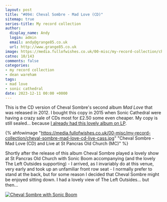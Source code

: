 ```yaml
---
layout: post
title: "#094: Cheval Sombre - Mad Love (CD)"
sitemap: true
series-title: My record collection
author:
  display_name: Andy
  login: admin
  email: andy@grange85.co.uk
  url: http://www.grange85.co.uk
image: https://media.fullofwishes.co.uk/00-misc/my-record-collection/cheval-sombre-mad-love-cd-live-cass.jpg
catno: 10/143
comments: false
categories:
- my record collection
- dean wareham
tags:
- mad love
- sonic cathedral
date: 2023-12-11 00:00 +0000
---
```

This is the CD version of Cheval Sombre's second album _Mad Love_ that was released in 2012. I bought this copy in 2015 when Sonic Cathedral were having a crazy sale of CDs most for £2.50 some even cheaper. My copy is still sealed... because [I already had this lovely album on LP](/2023/03/02/my-record-collection-013-cheval-sombre-mad-love-lp/).

{% ahfowimage "https://media.fullofwishes.co.uk/00-misc/my-record-collection/cheval-sombre-mad-love-cd-live-cass.jpg" "Cheval Sombre - Mad Love (CD) and Live at St Pancras Old Church (MC)" %}

Shortly after the release of this album Cheval Sombre played a lovely show at St Pancras Old Church with Sonic Boom accompanying (and the lovely The Left Outsides supporting) - I arrived, as I invariably do at this venue, very early and took up an unfamiliar front row seat - I normally prefer to stand at the back, but for some reason I decided that Cheval Sombre might be enjoyed sitting down. I had a lovely view of The Left Outsides... but then...

<!--more-->

<a data-flickr-embed="true" href="https://www.flickr.com/photos/grange85/8209837389/in/album-72157632080412568/" title="Cheval Sombre with Sonic Boom"><img src="" alt="Cheval Sombre with Sonic Boom"/></a><script async src="//embedr.flickr.com/assets/client-code.js" charset="utf-8"></scriptBB>


{% ahfowimage "https://live.staticflickr.com/8202/8209837389_7f9c9a9bd7_c.jpg" "... this was my view!" %}

The show was recorded for posterity and released on a limited edition cassette by Sonic Cathedral and a photograph of the show from my position was used on the sleeve. There are more of my [pictures from the show on Flickr](https://www.flickr.com/photos/grange85/albums/72157632080412568/with/8209836725/).

 - *Catalogue Number:* AHFOW 10/143
 - *Artist:* Cheval Sombre
 - *Title:* Mad Love
 - *Notes:* Sealed
 - *Packaging:* Jewel case
 - *Format:* CD
 - Bought from Sonic Cathedral in a sale for £2.50 (along with a hatful of other greats).
 - [Buy 'Mad Love' on Bandcamp](https://chevalsombre.bandcamp.com/album/mad-love-2)

Previously in [my record collection](/category/my-record-collection):
 - [#013: Cheval Sombre - Mad Love (LP)](/2023/03/02/my-record-collection-013-cheval-sombre-mad-love-lp/)

